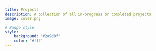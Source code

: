 ```yaml
---
title: Projects
description: A collection of all in-progress or completed projects
image: cover.png

# Badge style
style:
    background: "#2a9d8f"
    color: "#fff"
---
```

